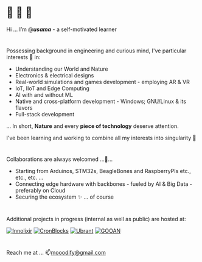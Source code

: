 # 👋 👋 👋

Hi ... I’m @**_usama_** - a self-motivated learner

# 

Possessing background in engineering and curious mind, I've particular interests 👀 in:
  - Understanding our World and Nature
  - Electronics & electrical designs
  - Real-world simulations and games development - employing AR & VR
  - IoT, IIoT and Edge Computing
  - AI with and without ML
  - Native and cross-platform development - Windows; GNU/Linux & its flavors
  - Full-stack development

... In short, __Nature__ and every __piece of technology__ deserve attention.


I've been learning and working to combine all my interests into singularity 🌱

# 

Collaborations are always welcomed ...💞️...
  - Starting from Arduinos, STM32s, BeagleBones and RaspberryPIs etc., etc., etc. ...
  - Connecting edge hardware with backbones - fueled by AI & Big Data - preferably on Cloud
  - Securing the ecosystem ✨ ... of course

# 

Additional projects in progress (internal as well as public) are hosted at:

  [![Innolixir](https://avatars.githubusercontent.com/u/85053112?s=35&v=4)](https://github.com/innolixir)
  [![CronBlocks](https://avatars.githubusercontent.com/u/86520771?s=35&v=4)](https://github.com/cronblocks)
  [![Ubrant](https://avatars.githubusercontent.com/u/87671848?s=35&v=4)](https://github.com/ubrant)
  [![GOOAN](https://avatars.githubusercontent.com/u/87671960?s=35&v=4)](https://github.com/gooan)

# 

Reach me at ... 📫mooodify@gmail.com

